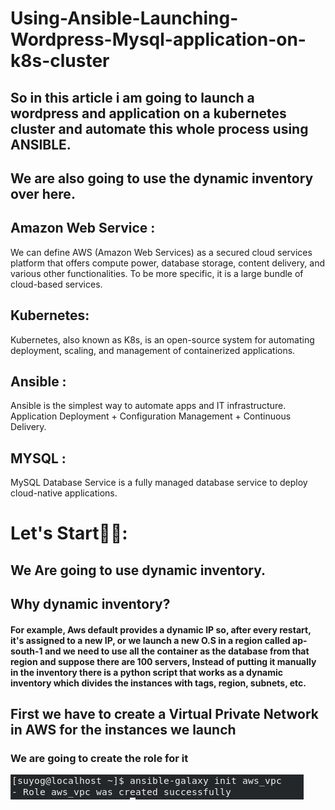 # Using-Ansible-Launching-Wordpress-Mysql-application-on-k8s-cluster
## So in this article i am going to launch a wordpress and application on a kubernetes cluster and automate this whole process using ANSIBLE.
## We are also going to use the dynamic inventory over here.

## Amazon Web Service :
We can define AWS (Amazon Web Services) as a secured cloud services platform that offers compute power, database storage, content delivery, and various other functionalities. To be more specific, it is a large bundle of cloud-based services.

## Kubernetes:
Kubernetes, also known as K8s, is an open-source system for automating deployment, scaling, and management of containerized applications.

## Ansible :
Ansible is the simplest way to automate apps and IT infrastructure. Application Deployment + Configuration Management + Continuous Delivery.

## MYSQL :
MySQL Database Service is a fully managed database service to deploy cloud-native applications.

# Let's Start🏃🏃:

## We Are going to use dynamic inventory.

## Why dynamic inventory?
#### For example, Aws default provides a dynamic IP so, after every restart, it's assigned to a new IP, or we launch a new O.S in a region called ap-south-1 and we need to use all the container as the database from that region and suppose there are 100 servers, Instead of putting it manually in the inventory there is a python script that works as a dynamic inventory which divides the instances with tags, region, subnets, etc.

## First we have to create a Virtual Private Network in AWS for the instances we launch
### We are going to create the role for it

![](images/vpc1.png)



